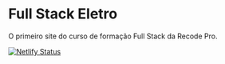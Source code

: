# Full Stack Eletro
O primeiro site do curso de formação Full Stack da Recode Pro.

[![Netlify Status](https://api.netlify.com/api/v1/badges/7ba96f68-485e-4e39-a3ff-a6ef5263925c/deploy-status)](https://app.netlify.com/sites/fullstackeletro/deploys)



